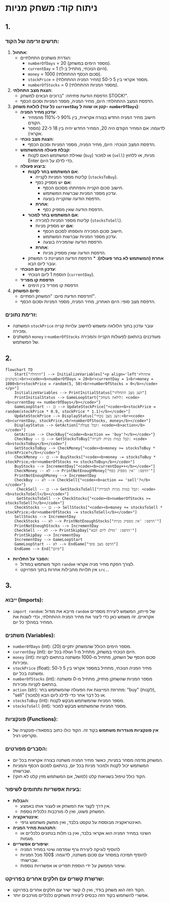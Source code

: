 # ניתוח קוד: משחק מניות

## 1. <algorithm>

### תרשים זרימה של הקוד:
1.  **אתחול**:
    *   הגדרת משתנים התחלתיים:
        *   `numberOfDays` = 20 (מספר הימים במשחק).
        *   `currentDay` = 1 (היום הנוכחי, מתחיל ב-1).
        *   `money` = 1000 (סכום הכסף ההתחלתי).
        *   `stockPrice` = מספר אקראי בין 5 ל-50 (מחיר המניה ההתחלתי).
        *   `numberOfStocks` = 0 (מספר המניות ההתחלתי).
2.  **הצגת מצב התחלתי**:
    *   הדפסת הודעת פתיחה: "ברוכים הבאים למשחק STOCK!".
    *   הדפסת המצב ההתחלתי: היום, מחיר המניה, מספר המניות וסכום הכסף.
3.  **לולאת משחק (כל עוד `currentDay` קטן או שווה ל- `numberOfDays`)**:
    *   **עדכון מחיר המניה**:
        *   חישוב מחיר המניה החדש בצורה אקראית, בין 90% ל-110% מהמחיר הקודם.
        *   לדוגמה: אם המחיר הקודם היה 20, המחיר החדש יהיה בין 18 ל-22 (מספר אקראי).
    *   **הצגת מצב נוכחי**:
        *   הדפסת המצב הנוכחי: היום, מחיר המניה, מספר המניות וסכום הכסף.
    *   **קבלת פעולה מהמשתמש**:
        *   שאילת המשתמש האם לקנות (`buy`) או למכור (`sell`) מניות, או ללחוץ Enter כדי לדלג על היום.
    *   **ביצוע פעולה**:
        *   **אם המשתמש בחר לקנות**:
            *   קליטת מספר המניות לקנייה (`stocksToBuy`).
            *   **אם** יש מספיק כסף:
                *   חישוב סכום הקנייה והפחתתו מסכום הכסף.
                *   עדכון מספר המניות שברשות המשתמש.
                *   הדפסת הודעה שהקנייה בוצעה.
            *   **אחרת**:
                *   הדפסת הודעה שאין מספיק כסף.
        *   **אם המשתמש בחר למכור**:
            *   קליטת מספר המניות למכירה (`stocksToSell`).
            *   **אם** יש מספיק מניות:
                *   חישוב סכום המכירה והוספתו לסכום הכסף.
                *   עדכון מספר המניות שברשות המשתמש.
                *   הדפסת הודעה שהמכירה בוצעה.
            *   **אחרת**:
                *   הדפסת הודעה שאין מספיק מניות.
        *   **אחרת (המשתמש לא בחר פעולה)**:
                * הדפסת הודעה המציינת כי המשחק עובר ליום הבא.
    *   **עדכון היום הנוכחי**:
        *   הוספת 1 ליום הנוכחי (`currentDay`).
    *  **הדפסת קו מפריד**
         * הדפסת קו מפריד בין הימים
4.  **סיום המשחק**:
    *   הדפסת הודעת סיום: "המשחק הסתיים!".
    *   הדפסת מצב סופי: היום האחרון, מחיר המניה, מספר המניות וסכום הכסף.

### זרימת נתונים:
*   המשתנה `stockPrice` עובר עדכון בתוך הלולאה ומשמש לחישוב עלויות קנייה ומכירה.
*   המשתנים `money` ו-`numberOfStocks` מעודכנים בהתאם לפעולות הקנייה והמכירה של המשתמש.

## 2. <mermaid>

```mermaid
flowchart TD
    Start["התחלה"] --> InitializeVariables["<p align='left'>אתחול משתנים:<br><code><b>numberOfDays = 20<br>currentDay = 1<br>money = 1000<br>stockPrice = random(5, 50)<br>numberOfStocks = 0</b></code></p>"]
    InitializeVariables --> PrintInitialStatus["הצג מצב התחלתי"]
    PrintInitialStatus --> GameLoopStart{"לולאת משחק: <code><b>currentDay <= numberOfDays</b></code>"}
    GameLoopStart -- כן --> UpdateStockPrice["<code><b>stockPrice = random(stockPrice * 0.9, stockPrice * 1.1)</b></code>"]
    UpdateStockPrice --> DisplayStatus["הצג מצב נוכחי:<br><code><b>currentDay, stockPrice,<br>numberOfStocks, money</b></code>"]
    DisplayStatus --> GetAction["קבל פעולה: <code><b>action</b></code>"]
    GetAction --> CheckBuy{"<code><b>action == 'buy'?</b></code>"}
    CheckBuy -- כן --> GetStocksToBuy["קבל כמות מניות לקנייה: <code><b>stocksToBuy</b></code>"]
    GetStocksToBuy --> CheckMoney{"<code><b>money >= stocksToBuy * stockPrice?</b></code>"}
    CheckMoney -- כן --> BuyStocks["<code><b>money -= stocksToBuy * stockPrice;<br>numberOfStocks += stocksToBuy</b></code>"]
    BuyStocks --> IncrementDay["<code><b>currentDay++</b></code>"]
    CheckMoney -- לא --> PrintNotEnoughMoney["הדפס: 'אין מספיק כסף'"]
    PrintNotEnoughMoney --> IncrementDay
    CheckBuy -- לא --> CheckSell{"<code><b>action == 'sell'?</b></code>"}
     CheckSell -- כן --> GetStocksToSell["קבל כמות מניות למכירה: <code><b>stocksToSell</b></code>"]
     GetStocksToSell --> CheckStocks{"<code><b>numberOfStocks >= stocksToSell?</b></code>"}
    CheckStocks -- כן --> SellStocks["<code><b>money += stocksToSell * stockPrice;<br>numberOfStocks -= stocksToSell</b></code>"]
    SellStocks --> IncrementDay
    CheckStocks -- לא --> PrintNotEnoughStocks["הדפס: 'אין מספיק מניות'"]
    PrintNotEnoughStocks --> IncrementDay
    CheckSell -- לא --> PrintSkipDay["הדפס: 'מדלג ליום הבא'"]
    PrintSkipDay --> IncrementDay
    IncrementDay --> GameLoopStart
    GameLoopStart -- לא --> EndGame["הדפס מצב סופי"]
    EndGame --> End["סיום"]
```
*   **הסבר על התלויות:**
    *   הקוד משתמש במודול `random` לצורך הפקת מחיר מניה אקראי.
    *   אין תלויות מחבילות אחרות בתוך הפרויקט `src.`.

## 3. <explanation>

### ייבוא (Imports):
*   `import random`: מייבא את מודול `random` של פייתון, המשמש ליצירת מספרים אקראיים. זה משמש כאן כדי ליצור את מחיר המניה ההתחלתי, וכדי לשנות את המחיר במהלך כל יום.

### משתנים (Variables):
*   `numberOfDays` (int): מספר הימים הכולל שהמשחק יתקיים (20).
*   `currentDay` (int): היום הנוכחי במשחק, מתחיל מ-1 ועולה בכל יום.
*   `money` (int): סכום הכסף של השחקן, מתחיל מ-1000 ומשתנה בהתאם לקניות ומכירות.
*   `stockPrice` (float): מחיר המניה הנוכחי, מתחיל במספר אקראי בין 5 ל-50 ומשתנה בכל יום.
*   `numberOfStocks` (int): מספר המניות שהשחקן מחזיק, מתחיל מ-0 ומשתנה בהתאם לקניות ומכירות.
*  `action` (str):  מחרוזת המייצגת את הפעולה שהמשתמש בחר: "buy" (לקנות), "sell" (למכור) או כל דבר אחר כדי לדלג ליום הבא.
*  `stocksToBuy` (int): מספר המניות שהמשתמש מבקש לקנות.
*  `stocksToSell` (int): מספר המניות שהמשתמש מבקש למכור.

### פונקציות (Functions):
*   **אין פונקציות מוגדרות משתמש** בקוד זה. הקוד כולו כתוב בפסאודו-פונקציה של סקריפט רגיל.

### הסברים מפורטים:
*   המשחק מדמה מסחר במניות, כאשר מחיר המניה משתנה בצורה אקראית בכל יום.
*   המשתמש יכול לקנות ולמכור מניות בכל יום, בהתאם לסכום הכסף והמניות שברשותו.
*   הקוד כולל טיפול בשגיאות קלט (למשל, אם המשתמש מזין קלט לא חוקי).

### בעיות אפשריות ותחומים לשיפור:
*   **הגבלות**:
    *   אין דרך לקצר את המשחק או לעצור אותו באמצע.
    *   המשחק פשוט, ואין לו מורכבות כלכלית נוספת.
*   **אינטראקציה**:
    *   האינטראקציה מבוססת על טקסט בלבד, ואין ממשק משתמש גרפי.
*   **התנהגות מחיר המניה**:
    *   השינוי במחיר המניה הוא אקראי בלבד, ואין בו תלות בנתונים כלכליים או מגמות.
* **שיפורים אפשריים**:
    * להוסיף לוגיקה ליצירת גרף שמדמה שינוי במחיר המניה
    * להוסיף תמיכה במסחר עם סכום משתנה, לדוגמה: 100$ מכל המניות שברשותי.
    * שיפור הממשק על ידי הוספת תפריט או אפשרויות נוספות.

### שרשרת קשרים עם חלקים אחרים בפרויקט:
*   הקוד הזה הוא משחק בודד, ואין לו קשר ישיר עם חלקים אחרים בפרויקט.
*   אפשרי להשתמש בקוד הזה כבסיס ליצירת משחקים כלכליים מורכבים יותר.